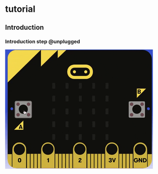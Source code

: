 # tutorial

## Introduction

### Introduction step @unplugged

![Inserted GIF?](https://raw.githubusercontent.com/rypsmith/randomonoff/master/randomonoff.gif)